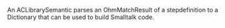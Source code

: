 An ACLibrarySemantic parses an OhmMatchResult of a stepdefinition to a Dictionary that can be used to build Smalltalk code.